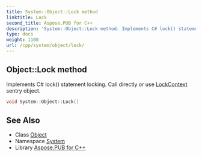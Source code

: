 ```yaml
---
title: System::Object::Lock method
linktitle: Lock
second_title: Aspose.PUB for C++
description: 'System::Object::Lock method. Implements C# lock() statement locking. Call directly or use LockContext sentry object in C++.'
type: docs
weight: 1100
url: /cpp/system/object/lock/
---
```

## Object::Lock method


Implements C# lock() statement locking. Call directly or use [LockContext](../../lockcontext/) sentry object.

```cpp
void System::Object::Lock()
```

## See Also

* Class [Object](../)
* Namespace [System](../../)
* Library [Aspose.PUB for C++](../../../)
